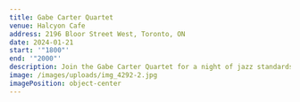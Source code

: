 ```yaml
---
title: Gabe Carter Quartet
venue: Halcyon Cafe
address: 2196 Bloor Street West, Toronto, ON
date: 2024-01-21
start: '"1800"'
end: '"2000"'
description: Join the Gabe Carter Quartet for a night of jazz standards and good pizza!
image: /images/uploads/img_4292-2.jpg
imagePosition: object-center
---
```

